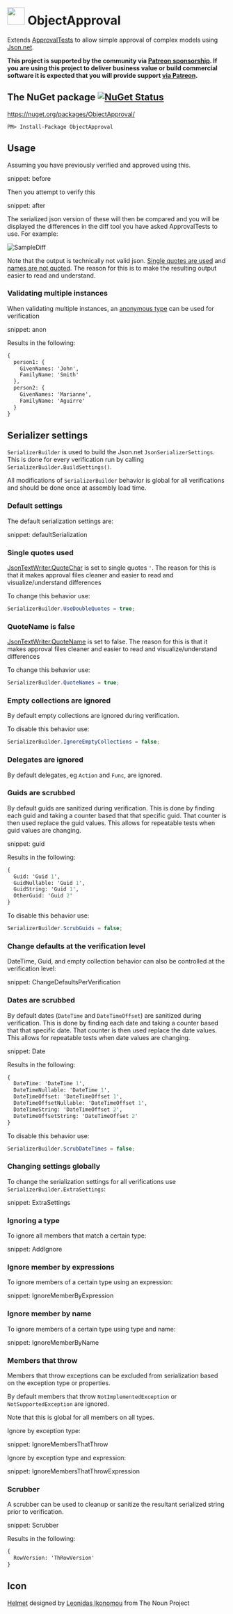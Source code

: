 # <img src="https://raw.github.com/SimonCropp/ObjectApproval/master/icon.png" height="40px"> ObjectApproval

Extends [ApprovalTests](https://github.com/approvals/ApprovalTests.Net) to allow simple approval of complex models using [Json.net](https://www.newtonsoft.com/json).

**This project is supported by the community via [Patreon sponsorship](https://www.patreon.com/join/simoncropp). If you are using this project to deliver business value or build commercial software it is expected that you will provide support [via Patreon](https://www.patreon.com/join/simoncropp).**


## The NuGet package [![NuGet Status](http://img.shields.io/nuget/v/ObjectApproval.svg?style=flat)](https://www.nuget.org/packages/ObjectApproval/)

https://nuget.org/packages/ObjectApproval/

    PM> Install-Package ObjectApproval


## Usage

Assuming you have previously verified and approved using this. 

snippet: before

Then you attempt to verify this 

snippet: after

The serialized json version of these will then be compared and you will be displayed the differences in the diff tool you have asked ApprovalTests to use. For example:

![SampleDiff](https://raw.github.com/SimonCropp/ObjectApproval/master/src/SampleDiff.png)

Note that the output is technically not valid json. [Single quotes are used](#single-quotes-used) and [names are not quoted](#quotename-is-false). The reason for this is to make the resulting output easier to read and understand.


### Validating multiple instances

When validating multiple instances, an [anonymous type](https://docs.microsoft.com/en-us/dotnet/csharp/programming-guide/classes-and-structs/anonymous-types) can be used for verification

snippet: anon

Results in the following:

```graphql
{
  person1: {
    GivenNames: 'John',
    FamilyName: 'Smith'
  },
  person2: {
    GivenNames: 'Marianne',
    FamilyName: 'Aguirre'
  }
}
```


## Serializer settings

`SerializerBuilder` is used to build the Json.net `JsonSerializerSettings`. This is done for every verification run by calling `SerializerBuilder.BuildSettings()`.

All modifications of `SerializerBuilder` behavior is global for all verifications and should be done once at assembly load time.


### Default settings

The default serialization settings are:

snippet: defaultSerialization


### Single quotes used

[JsonTextWriter.QuoteChar](https://www.newtonsoft.com/json/help/html/P_Newtonsoft_Json_JsonTextWriter_QuoteChar.htm) is set to single quotes `'`. The reason for this is that it makes approval files cleaner and easier to read and visualize/understand differences

To change this behavior use:

```cs
SerializerBuilder.UseDoubleQuotes = true;
```


### QuoteName is false

[JsonTextWriter.QuoteName](https://www.newtonsoft.com/json/help/html/P_Newtonsoft_Json_JsonTextWriter_QuoteName.htm) is set to false. The reason for this is that it makes approval files cleaner and easier to read and visualize/understand differences

To change this behavior use:

```cs
SerializerBuilder.QuoteNames = true;
```


### Empty collections are ignored

By default empty collections are ignored during verification.

To disable this behavior use:

```cs
SerializerBuilder.IgnoreEmptyCollections = false;
```


### Delegates are ignored

By default delegates, eg `Action` and `Func`, are ignored.


### Guids are scrubbed

By default guids are sanitized during verification. This is done by finding each guid and taking a counter based that that specific guid. That counter is then used replace the guid values. This allows for repeatable tests when guid values are changing.

snippet: guid

Results in the following:

```graphql
{
  Guid: 'Guid 1',
  GuidNullable: 'Guid 1',
  GuidString: 'Guid 1',
  OtherGuid: 'Guid 2'
}
```

To disable this behavior use:

```cs
SerializerBuilder.ScrubGuids = false;
```


### Change defaults at the verification level

DateTime, Guid, and empty collection behavior can also be controlled at the verification level: 

snippet: ChangeDefaultsPerVerification


### Dates are scrubbed

By default dates (`DateTime` and `DateTimeOffset`) are sanitized during verification. This is done by finding each date and taking a counter based that that specific date. That counter is then used replace the date values. This allows for repeatable tests when date values are changing.

snippet: Date

Results in the following:

```graphql
{
  DateTime: 'DateTime 1',
  DateTimeNullable: 'DateTime 1',
  DateTimeOffset: 'DateTimeOffset 1',
  DateTimeOffsetNullable: 'DateTimeOffset 1',
  DateTimeString: 'DateTimeOffset 2',
  DateTimeOffsetString: 'DateTimeOffset 2'
}
```

To disable this behavior use:

```cs
SerializerBuilder.ScrubDateTimes = false;
```


### Changing settings globally

To change the serialization settings for all verifications use `SerializerBuilder.ExtraSettings`:

snippet: ExtraSettings


### Ignoring a type

To ignore all members that match a certain type:

snippet: AddIgnore


### Ignore member by expressions

To ignore members of a certain type using an expression:

snippet: IgnoreMemberByExpression


### Ignore member by name

To ignore members of a certain type using type and name:

snippet: IgnoreMemberByName


### Members that throw

Members that throw exceptions can be excluded from serialization based on the exception type or properties.

By default members that throw `NotImplementedException` or `NotSupportedException` are ignored.

Note that this is global for all members on all types.

Ignore by exception type:

snippet: IgnoreMembersThatThrow


Ignore by exception type and expression:

snippet: IgnoreMembersThatThrowExpression


### Scrubber

A scrubber can be used to cleanup or sanitize the resultant serialized string prior to verification.

snippet: Scrubber

Results in the following:

```graphql
{
  RowVersion: 'ThRowVersion'
}
```


## Icon

<a href="http://thenounproject.com/term/helmet/9554/" target="_blank">Helmet</a> designed by <a href="http://thenounproject.com/alterego" target="_blank">Leonidas Ikonomou</a> from The Noun Project
